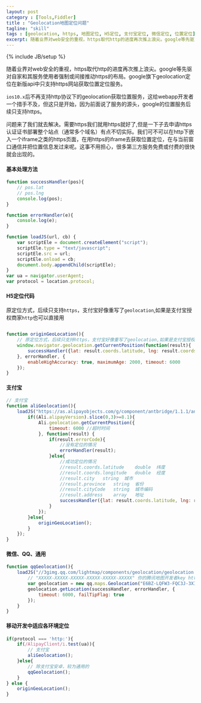 ```yaml
---
layout: post
category : [Tools,Fiddler]
title : "Geolocation地图定位问题"
tagline: "skill"
tags : [geolocation, https, 地图定位, H5定位, 支付宝定位, 微信定位, 位置定位]
excerpt: 随着业界对web安全的重视，https取代http的进度再次推上浪尖。google等先驱对自家和其服务使用者强制或间接推动https的布局。google旗下geolocation定位在新版api中只支持https网站获取位置定位服务
---
```

{% include JB/setup %}


随着业界对web安全的重视，https取代http的进度再次推上浪尖。google等先驱对自家和其服务使用者强制或间接推动https的布局。google旗下geolocation定位在新版api中只支持https网站获取位置定位服务。

`ios10.x`后不再支持http协议下的geolocation获取位置服务，这给webapp开发者一个措手不及，但这只是开始，因为前面说了服务的源头，google的位置服务后续只支持https。

问题来了我们就去解决。需要https我们就用https就好了,但是一下子去申请https认证证书部署整个站点（通常多个域名）有点不切实际。我们可不可以在http下嵌入一个iframe之类的https页面，在用https的iframe去获取位置定位，在与当前窗口通信并把位置信息发过来呢。这事不用担心，很多第三方服务免费或付费的很快就会出现的。

#### 基本处理方法

```javascript
function successHandler(pos){
    // pos.lat
    // pos.lng
    console.log(pos);
}

function errorHandler(e){
    console.log(e);
}

function loadJS(url, cb) {
    var scriptEle = document.createElement("script");
    scriptEle.type = "text/javascript";
    scriptEle.src = url;
    scriptEle.onload = cb;
    document.body.appendChild(scriptEle);
}
var ua = navigator.userAgent;
var protocol = location.protocol;
```

#### H5定位代码 

原定位方式，后续只支持`https`，支付宝好像重写了`geolocation`,如果是支付宝授权商家`http`也可以直接用

```javascript

function originGeoLocation(){
    // 原定位方式，后续只支持https，支付宝好像重写了geolocation,如果是支付宝授权商家http也可以直接用
    window.navigator.geolocation.getCurrentPosition(function(result){
        successHandler({lat: result.coords.latitude, lng: result.coords.longitude});
    }, errorHandler, {
        enableHighAccuracy: true, maximumAge: 2000, timeout: 6000
    });
}

```

#### 支付宝

```javascript
// 支付宝
function aliGeolocation(){
    loadJS("https://as.alipayobjects.com/g/component/antbridge/1.1.1/antbridge.min.js",function(){
        if((Ali.alipayVersion).slice(0,3)>=8.1){
            Ali.geolocation.getCurrentPosition({
                timeout: 6000 //超时时间
            }, function(result) {
                if(result.errorCode){
                    //没有定位的情况
                    errorHandler(result);
                }else{
                    //成功定位的情况
                    //result.coords.latitude    double  纬度
                    //result.coords.longitude   double  经度
                    //result.city   string  城市
                    //result.province   string  省份
                    //result.cityCode   string  城市编码
                    //result.address    array   地址
                    successHandler({lat: result.coords.latitude, lng: result.coords.longitude});
                }
            });
        }else{
            originGeoLocation();
        }
    });
}
```

#### 微信、QQ、通用

```javascript
function qqGeolocation(){
    loadJS("//3gimg.qq.com/lightmap/components/geolocation/geolocation.min.js",function(){
        // "XXXXX-XXXXX-XXXXX-XXXXX-XXXXX-XXXXX" 你的腾讯地图开发者key http://lbs.qq.com/mykey.html
        var geolocation = new qq.maps.Geolocation("E6BZ-LQFW3-FQC3J-3XIXV-2FC32-L4BQY", "webapp");
        geolocation.getLocation(successHandler, errorHandler, {
            timeout: 6000, failTipFlag: true
        });
    }
}
```

#### 移动开发中适应各环境定位

```javascript
if(protocol === 'http:'){
    if(/AlipayClient/i.test(ua)){
        // 支付宝
        aliGeolocation();
    }else{
        // 除支付宝安卓，较为通用的
        qqGeolocation();
    }
} else {
    originGeoLocation();
}

```